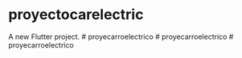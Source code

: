 # proyectocarelectric

A new Flutter project.
#   p r o y e c a r r o e l e c t r i c o  
 #   p r o y e c a r r o e l e c t r i c o  
 #   p r o y e c a r r o e l e c t r i c o  
 